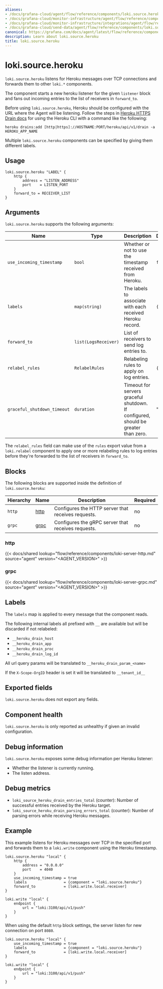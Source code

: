 ```yaml
---
aliases:
- /docs/grafana-cloud/agent/flow/reference/components/loki.source.heroku/
- /docs/grafana-cloud/monitor-infrastructure/agent/flow/reference/components/loki.source.heroku/
- /docs/grafana-cloud/monitor-infrastructure/integrations/agent/flow/reference/components/loki.source.heroku/
- /docs/grafana-cloud/send-data/agent/flow/reference/components/loki.source.heroku/
canonical: https://grafana.com/docs/agent/latest/flow/reference/components/loki.source.heroku/
description: Learn about loki.source.heroku
title: loki.source.heroku
---
```


# loki.source.heroku

`loki.source.heroku` listens for Heroku messages over TCP connections
and forwards them to other `loki.*` components.

The component starts a new heroku listener for the given `listener`
block and fans out incoming entries to the list of receivers in `forward_to`.

Before using `loki.source.heroku`, Heroku should be configured with the URL where the Agent will be listening. Follow the steps in [Heroku HTTPS Drain docs](https://devcenter.heroku.com/articles/log-drains#https-drains) for using the Heroku CLI with a command like the following:

```shell
heroku drains:add [http|https]://HOSTNAME:PORT/heroku/api/v1/drain -a HEROKU_APP_NAME
```

Multiple `loki.source.heroku` components can be specified by giving them
different labels.

## Usage

```river
loki.source.heroku "LABEL" {
    http {
        address = "LISTEN_ADDRESS"
        port    = LISTEN_PORT
    }
    forward_to = RECEIVER_LIST
}
```

## Arguments

`loki.source.heroku` supports the following arguments:

Name                     | Type                   | Description                                                                        | Default | Required
------------------------ | ---------------------- |------------------------------------------------------------------------------------| ------- | --------
`use_incoming_timestamp` | `bool`                 | Whether or not to use the timestamp received from Heroku.                          | `false` | no
`labels`                 | `map(string)`          | The labels to associate with each received Heroku record.                          | `{}`    | no
`forward_to`             | `list(LogsReceiver)`   | List of receivers to send log entries to.                                          |         | yes
`relabel_rules`          | `RelabelRules`         | Relabeling rules to apply on log entries.                                          | `{}`    | no
`graceful_shutdown_timeout` | `duration` | Timeout for servers graceful shutdown. If configured, should be greater than zero. | "30s"    | no

The `relabel_rules` field can make use of the `rules` export value from a
`loki.relabel` component to apply one or more relabeling rules to log entries
before they're forwarded to the list of receivers in `forward_to`.

## Blocks

The following blocks are supported inside the definition of `loki.source.heroku`:

 Hierarchy | Name     | Description                                        | Required 
-----------|----------|----------------------------------------------------|----------
 `http`    | [http][] | Configures the HTTP server that receives requests. | no       
 `grpc`    | [grpc][] | Configures the gRPC server that receives requests. | no       

[http]: #http
[grpc]: #grpc

### http

{{< docs/shared lookup="flow/reference/components/loki-server-http.md" source="agent" version="<AGENT_VERSION>" >}}

### grpc

{{< docs/shared lookup="flow/reference/components/loki-server-grpc.md" source="agent" version="<AGENT_VERSION>" >}}

## Labels

The `labels` map is applied to every message that the component reads.

The following internal labels all prefixed with `__` are available but will be discarded if not relabeled:
- `__heroku_drain_host`
- `__heroku_drain_app`
- `__heroku_drain_proc`
- `__heroku_drain_log_id`

All url query params will be translated to `__heroku_drain_param_<name>`

If the `X-Scope-OrgID` header is set it will be translated to `__tenant_id__`

## Exported fields

`loki.source.heroku` does not export any fields.

## Component health

`loki.source.heroku` is only reported as unhealthy if given an invalid
configuration.

## Debug information

`loki.source.heroku` exposes some debug information per Heroku listener:
* Whether the listener is currently running.
* The listen address.

## Debug metrics
* `loki_source_heroku_drain_entries_total` (counter): Number of successful entries received by the Heroku target.
* `loki_source_heroku_drain_parsing_errors_total` (counter): Number of parsing errors while receiving Heroku messages.

## Example

This example listens for Heroku messages over TCP in the specified port and forwards them to a `loki.write` component using the Heroku timestamp.

```river
loki.source.heroku "local" {
    http {
        address = "0.0.0.0"
        port    = 4040
    }
    use_incoming_timestamp = true
    labels                 = {component = "loki.source.heroku"}
    forward_to             = [loki.write.local.receiver]
}

loki.write "local" {
    endpoint {
        url = "loki:3100/api/v1/push"
    }
}
```

When using the default `http` block settings, the server listen for new connection on port `8080`.

```river
loki.source.heroku "local" {
    use_incoming_timestamp = true
    labels                 = {component = "loki.source.heroku"}
    forward_to             = [loki.write.local.receiver]
}

loki.write "local" {
    endpoint {
        url = "loki:3100/api/v1/push"
    }
}
```
